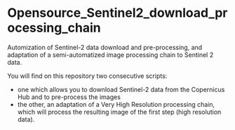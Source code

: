 # Opensource_Sentinel2_download_processing_chain
Automization of Sentinel-2 data download and pre-processing, and adaptation of a semi-automatized image processing chain to Sentinel 2 data.

You will find on this repository two consecutive scripts:
- one which allows you to download Sentinel-2 data from the Copernicus Hub and to pre-process the images
- the other, an adaptation of a Very High Resolution processing chain, which will process the resulting image of the first step (high resolution data).
